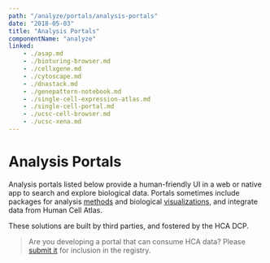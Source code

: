 ```yaml
---
path: "/analyze/portals/analysis-portals"
date: "2018-05-03"
title: "Analysis Portals"
componentName: "analyze"
linked:
    - ./asap.md
    - ./bioturing-browser.md
    - ./cellxgene.md
    - ./cytoscape.md
    - ./dnastack.md
    - ./genepattern-notebook.md   
    - ./single-cell-expression-atlas.md
    - ./single-cell-portal.md
    - ./ucsc-cell-browser.md
    - ./ucsc-xena.md
---
```


# Analysis Portals

Analysis portals listed below provide a human-friendly UI in a web or native app to search and explore biological data.  Portals sometimes include packages for analysis [methods](/analyze/methods) and biological [visualizations](/analyze/visualization), and integrate data from Human Cell Atlas.

These solutions are built by third parties, and fostered by the HCA DCP.

>Are you developing a portal that can consume HCA data? Please [submit it](/contribute/analysis-tools-registry) for inclusion in the registry.
